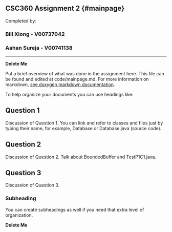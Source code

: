 CSC360 Assignment 2			{#mainpage}
------------

Completed by:

### Bill Xiong - V00737042 ###
### Aahan Sureja - V00741138 ###

 ---

**Delete Me** 

Put a brief overview of what was done in the assignment here. This file can be found and edited at code/mainpage.md.
For more information on markdown, [see doxygen markdown documentation](http://www.stack.nl/~dimitri/doxygen/manual/markdown.html). 

To help organize your documents you can use headings like:

## Question 1 ##

Discussion of Question 1. You can link and refer to classes and files just by typing their name, for example, Database or Database.java (source code).

## Question 2 ##

Discussion of Question 2. Talk about BoundedBuffer and TestP1C1.java.

## Question 3 ##

Discussion of Question 3.

### Subheading ###

You can create subheadings as well if you need that extra level of organization.




**Delete Me**